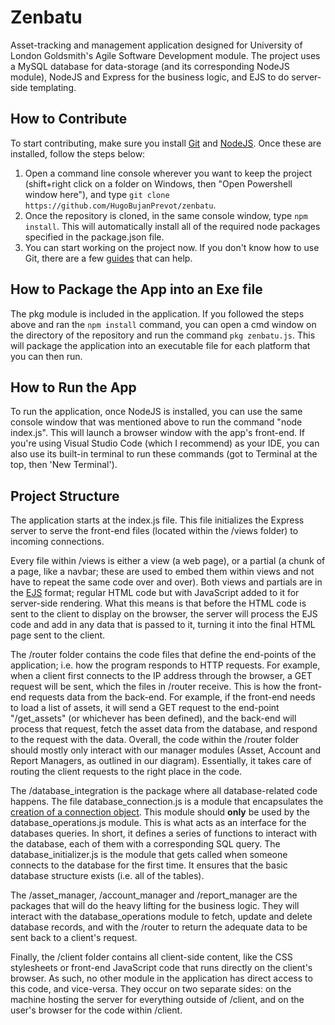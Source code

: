 # Zenbatu
Asset-tracking and management application designed for University of London Goldsmith's Agile Software Development module. The project uses a MySQL database for data-storage (and its corresponding NodeJS module), NodeJS and Express for the business logic, and EJS to do server-side templating.


## How to Contribute
To start contributing, make sure you install [Git](https://git-scm.com/downloads) and [NodeJS](https://nodejs.org/en/download/). Once these are installed, follow the steps below:

1. Open a command line console wherever you want to keep the project (shift+right click on a folder on Windows, then "Open Powershell window here"), and type `git clone https://github.com/HugoBujanPrevot/zenbatu`.
2. Once the repository is cloned, in the same console window, type `npm install`. This will automatically install all of the required node packages specified in the package.json file.
3. You can start working on the project now. If you don't know how to use Git, there are a few [guides](https://github.com/git-guides) that can help.

## How to Package the App into an Exe file
The pkg module is included in the application. If you followed the steps above and ran the `npm install` command, you can open a cmd window on the directory of the repository and run the command `pkg zenbatu.js`. This will package the application into an executable file for each platform that you can then run.

## How to Run the App
To run the application, once NodeJS is installed, you can use the same console window that was mentioned above to run the command "node index.js". This will launch a browser window with the app's front-end. If you're using Visual Studio Code (which I recommend) as your IDE, you can also use its built-in terminal to run these commands (got to Terminal at the top, then 'New Terminal').


## Project Structure
The application starts at the index.js file. This file initializes the Express server to serve the front-end files (located within the /views folder) to incoming connections. 

Every file within /views is either a view (a web page), or a partial (a chunk of a page, like a navbar; these are used to embed them within views and not have to repeat the same code over and over). Both views and partials are in the [EJS](https://ejs.co/) format; regular HTML code but with JavaScript added to it for server-side rendering. What this means is that before the HTML code is sent to the client to display on the browser, the server will process the EJS code and add in any data that is passed to it, turning it into the final HTML page sent to the client.

The /router folder contains the code files that define the end-points of the application; i.e. how the program responds to HTTP requests. For example, when a client first connects to the IP address through the browser, a GET request will be sent, which the files in /router receive. This is how the front-end requests data from the back-end. For example, if the front-end needs to load a list of assets, it will send a GET request to the end-point "/get_assets" (or whichever has been defined), and the back-end will process that request, fetch the asset data from the database, and respond to the request with the data. Overall, the code within the /router folder should mostly only interact with our manager modules (Asset, Account and Report Managers, as outlined in our diagram). Essentially, it takes care of routing the client requests to the right place in the code.

The /database_integration is the package where all database-related code happens. The file database_connection.js is a module that encapsulates the [creation of a connection object](https://www.w3schools.com/nodejs/nodejs_mysql.asp). This module should **only** be used by the database_operations.js module. This is what acts as an interface for the databases queries. In short, it defines a series of functions to interact with the database, each of them with a corresponding SQL query. The database_initializer.js is the module that gets called when someone connects to the database for the first time. It ensures that the basic database structure exists (i.e. all of the tables).

The /asset_manager, /account_manager and /report_manager are the packages that will do the heavy lifting for the business logic. They will interact with the database_operations module to fetch, update and delete database records, and with the /router to return the adequate data to be sent back to a client's request.

Finally, the /client folder contains all client-side content, like the CSS stylesheets or front-end JavaScript code that runs directly on the client's browser. As such, no other module in the application has direct access to this code, and vice-versa. They occur on two separate sides: on the machine hosting the server for everything outside of /client, and on the user's browser for the code within /client.

